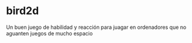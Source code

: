 # bird2d
Un buen juego de habilidad y reacción para juagar en ordenadores que no aguanten juegos de mucho espacio 
